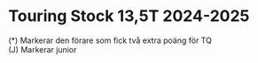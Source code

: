 # Touring Stock 13,5T 2024-2025



(*) Markerar den förare som fick två extra poäng för TQ<br>(J) Markerar junior
